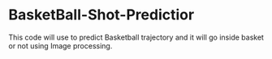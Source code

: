 # BasketBall-Shot-Predictior
This code will use to predict Basketball trajectory  and it will go inside basket or not using Image processing.
